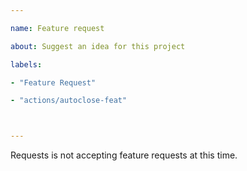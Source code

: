 ```yaml
---

name: Feature request

about: Suggest an idea for this project

labels:

- "Feature Request"

- "actions/autoclose-feat"



---
```




Requests is not accepting feature requests at this time.
